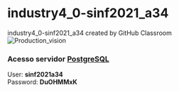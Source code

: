 # industry4_0-sinf2021_a34
industry4_0-sinf2021_a34 created by GitHub Classroom
![Production_vision](https://user-images.githubusercontent.com/78810496/108132578-fc9f9480-70aa-11eb-9139-7d9e119ac6d3.png)

### Acesso servidor [PostgreSQL](https://db.fe.up.pt/phppgadmin/)
User: **sinf2021a34**  
Password: **DuOHMMxK**  
